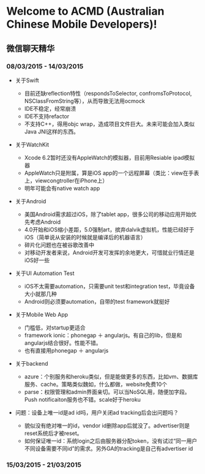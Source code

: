 # Welcome to ACMD (Australian Chinese Mobile Developers)!

## 微信聊天精华
### 08/03/2015 - 14/03/2015
* 关于Swift
	* 目前还缺reflection特性（respondsToSelector, confromsToProtocol, NSClassFromString等），从而导致无法用ocmock
	* IDE不稳定，经常崩溃
	* IDE不支持refactor
	* 不支持C++，得用objc wrap，造成项目文件巨大。未来可能会加入类似Java JNI这样的东西。

* 关于WatchKit
	* Xcode 6.2暂时还没有AppleWatch的模拟器，目前用Resiable ipad模拟器
	* AppleWatch只是附属，算是iOS app的一个远程屏幕（类比：view在手表上，viewcongtroller在iPhone上）
	* 明年可能会有native watch app

	
* 关于Android
	* 美国Android需求超过iOS，除了tablet app，很多公司的移动应用开始优先考虑Android 
	* 4.0开始和iOS缩小差距，5.0强制art，摈弃dalvik虚拟机，性能已经好于iOS（简单说从安装的时候就是编译后的机器语言）
	* 碎片化问题也在被谷歌改善中
	* 对移动开发者来说，Android开发可发挥的余地更大，可惜就业行情还是iOS好一些

* 关于UI Automation Test
	* iOS不太需要automation，只需要unit test和integration test，毕竟设备大小就那几种
	* Android则必须要automation，自带的test framework就挺好

* 关于Mobile Web App
	* 门槛低，对startup更适合
	* framework ionic：phonegap ＋ angularjs。有自己的lib，但是和angularjs结合很好。性能不错。
	* 也有直接用phonegap ＋ angularjs

* 关于backend
	* azure：个别服务和heroku类似，但是能做更多的东西，比如vm、数据库服务、cache。策略类似魏如，什么都做，website免费10个
	* parse：权限管理和admin界面亲切。可以当NoSQL用，随便加字段。Push notificaiton服务也不错。scale好于heroku

* 问题：设备上唯一id是ad id吗，用户关闭ad tracking后会出问题吗？
	* 貌似没有绝对唯一的id，vendor id删除app后就没了。advertiser则是reset系统后才被reset。
	* 如何保证唯一id：系统login之后由服务器分配token，没有试过“同一用户不同设备需要不同id”的需求。另外GA的tracking是自己有advertiser id 


### 15/03/2015 - 21/03/2015
